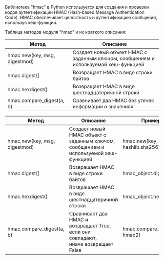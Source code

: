 Библиотека "hmac" в Python используется для создания и проверки кодов аутентификации HMAC (Hash-based Message Authentication Code).
HMAC обеспечивает целостность и аутентификацию сообщений, используя хеш-функции.

Таблица методов модуля "hmac" и их краткого описания:

| Метод                         | Описание                                                                            |
|-------------------------------|-------------------------------------------------------------------------------------|
| hmac.new(key, msg, digestmod) | Создает новый объект HMAC с заданным ключом, сообщением и используемой хеш-функцией |
| hmac.digest()                 | Возвращает HMAC в виде строки байтов                                                |
| hmac.hexdigest()              | Возвращает HMAC в виде шестнадцатеричной строки                                     |
| hmac.compare_digest(a, b)     | Сравнивает два HMAC без утечек информации о значениях                               |


| Метод                         | Описание                                                                               | Пример кода                        |
|-------------------------------|----------------------------------------------------------------------------------------|------------------------------------|
| hmac.new(key, msg, digestmod) | Создает новый HMAC объект с заданным ключом,<br>сообщением и используемой хеш-функцией | hmac.new(key, msg, hashlib.sha256) |
| hmac.digest()                 | Возвращает HMAC в виде строки байтов                                                   | hmac_object.digest()               |
| hmac.hexdigest()              | Возвращает HMAC в виде шестнадцатеричной строки                                        | hmac_object.hexdigest()            |
| hmac.compare_digest(a, b)     | Сравнивает два HMAC и возвращает True, если они совпадают,<br>иначе возвращает False   | hmac.compare_digest(hmac1, hmac2)  |
